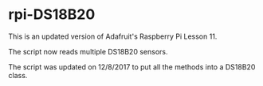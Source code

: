 # rpi-DS18B20

This is an updated version of Adafruit's Raspberry Pi Lesson 11.

The script now reads multiple DS18B20 sensors.

The script was updated on 12/8/2017 to put all the methods into a DS18B20 class.
